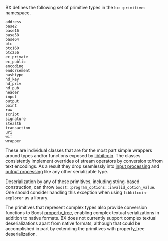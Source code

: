 BX defines the following set of primitive types in the `bx::primitives` namespace.
```
address
base2
base16
base58
base64
btc
btc160
btc256
ec_private
ec_public
encoding
endorsement
hashtype
hd_key
hd_priv
hd_pub
header
input
output
point
raw
script
signature
stealth
transaction
uri
wif
wrapper
```
These are individual classes that are for the most part simple wrappers around types and/or functions exposed by [libbitcoin](https://github.com/libbitcoin/libbitcoin). The classes consistently implement overrides of stream operators by conversion to/from text encodings. As a result they drop seamlessly into [input processing](Input-Processing) and [output processing](Output-Processing) like any other serializable type.

Deserialization by any of these primitives, including string-based construction, can throw `boost::program_options::invalid_option_value`. One should consider handling this exception when using `libbitcoin-explorer` as a library.

The primitives that represent complex types also provide conversion functions to Boost [property_tree](http://www.boost.org/doc/libs/1_50_0/doc/html/property_tree.html), enabling complex textual serializations in addition to native formats. BX does not currently support complex textual deserializations apart from native formats, although that could be accomplished in part by extending the primitives with property\_tree deserialization.